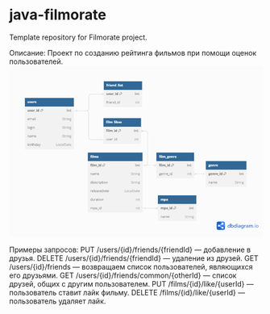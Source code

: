 # java-filmorate
Template repository for Filmorate project.

Описание: Проект по созданию рейтинга фильмов при помощи оценок пользователей. 
![Проект базы данных](https://github.com/Shelopuhina/java-filmorate/blob/add-friends-likes/src/main/resources/entity-relationship%20diagram.png)

Примеры запросов:
PUT /users/{id}/friends/{friendId} — добавление в друзья.
DELETE /users/{id}/friends/{friendId} — удаление из друзей.
GET /users/{id}/friends — возвращаем список пользователей, являющихся его друзьями.
GET /users/{id}/friends/common/{otherId} — список друзей, общих с другим пользователем.
PUT /films/{id}/like/{userId} — пользователь ставит лайк фильму.
DELETE /films/{id}/like/{userId} — пользователь удаляет лайк.


